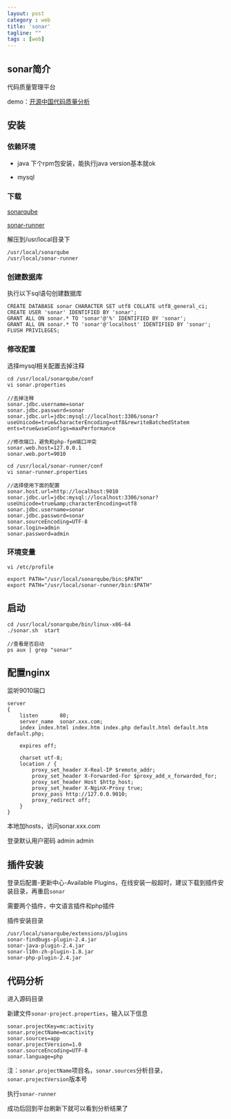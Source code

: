 ```yaml
---
layout: post
category : web
title: 'sonar'
tagline: ""
tags : [web]
---
```


## sonar简介

代码质量管理平台

demo：[开源中国代码质量分析](http://sonar.oschina.net/)

## 安装

### 依赖环境

- java 下个rpm包安装，能执行java version基本就ok

- mysql

### 下载

[sonarqube](http://dist.sonar.codehaus.org/sonarqube-4.5.1.zip)

[sonar-runner](http://repo1.maven.org/maven2/org/codehaus/sonar/runner/sonar-runner-dist/2.4/sonar-runner-dist-2.4.zip)

解压到/usr/local目录下

    /usr/local/sonarqube
    /usr/local/sonar-runner

### 创建数据库

执行以下sql语句创建数据库

    CREATE DATABASE sonar CHARACTER SET utf8 COLLATE utf8_general_ci; 
    CREATE USER 'sonar' IDENTIFIED BY 'sonar';
    GRANT ALL ON sonar.* TO 'sonar'@'%' IDENTIFIED BY 'sonar';
    GRANT ALL ON sonar.* TO 'sonar'@'localhost' IDENTIFIED BY 'sonar';
    FLUSH PRIVILEGES;

### 修改配置

选择mysql相关配置去掉注释

    cd /usr/local/sonarqube/conf
    vi sonar.properties

    //去掉注释
    sonar.jdbc.username=sonar
    sonar.jdbc.password=sonar
    sonar.jdbc.url=jdbc:mysql://localhost:3306/sonar?useUnicode=true&characterEncoding=utf8&rewriteBatchedStatem    ents=true&useConfigs=maxPerformance

    //修改端口，避免和php-fpm端口冲突
    sonar.web.host=127.0.0.1
    sonar.web.port=9010

    cd /usr/local/sonar-runner/conf
    vi sonar-runner.properties

    //选择使用下面的配置
    sonar.host.url=http://localhost:9010                                                                        
    sonar.jdbc.url=jdbc:mysql://localhost:3306/sonar?useUnicode=true&amp;characterEncoding=utf8
    sonar.jdbc.username=sonar
    sonar.jdbc.password=sonar
    sonar.sourceEncoding=UTF-8
    sonar.login=admin
    sonar.password=admin

### 环境变量

    vi /etc/profile

    export PATH="/usr/local/sonarqube/bin:$PATH"
    export PATH="/usr/local/sonar-runner/bin:$PATH"

## 启动

    cd /usr/local/sonarqube/bin/linux-x86-64
    ./sonar.sh  start

    //查看是否启动
    ps aux | grep "sonar"

## 配置nginx

监听9010端口

    server
    {
        listen       80;
        server_name  sonar.xxx.com;
        index index.html index.htm index.php default.html default.htm default.php;

        expires off;

        charset utf-8;
        location / {
            proxy_set_header X-Real-IP $remote_addr;
            proxy_set_header X-Forwarded-For $proxy_add_x_forwarded_for;
            proxy_set_header Host $http_host;
            proxy_set_header X-NginX-Proxy true;
            proxy_pass http://127.0.0.9010;                                                       
            proxy_redirect off;
        }
    }

本地加hosts，访问sonar.xxx.com

登录默认用户密码 admin admin

## 插件安装

登录后配置-更新中心-Available Plugins，在线安装一般超时，建议下载到插件安装目录，再重启`sonar`

需要两个插件，中文语言插件和php插件

插件安装目录

    /usr/local/sonarqube/extensions/plugins
    sonar-findbugs-plugin-2.4.jar
    sonar-java-plugin-2.4.jar
    sonar-l10n-zh-plugin-1.8.jar
    sonar-php-plugin-2.4.jar

## 代码分析

进入源码目录

新建文件`sonar-project.properties`，输入以下信息

    sonar.projectKey=mc:activity
    sonar.projectName=mcactivity
    sonar.sources=app
    sonar.projectVersion=1.0 
    sonar.sourceEncoding=UTF-8
    sonar.language=php

注：`sonar.projectName`项目名，`sonar.sources`分析目录，`sonar.projectVersion`版本号

执行`sonar-runner`

成功后回到平台刷新下就可以看到分析结果了
